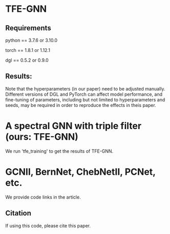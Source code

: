 # TFE-GNN

## Requirements

python == 3.7.6 or 3.10.0

torch == 1.8.1 or 1.12.1

dgl == 0.5.2 or 0.9.0

## Results:
Note that the hyperparameters (in our paper) need to be adjusted manually.
Different versions of DGL and PyTorch can affect model performance, and fine-tuning of 
parameters, including but not limited to hyperparameters and seeds, may be required in 
order to reproduce the effects in theis paper.
# A spectral GNN with triple filter (ours: TFE-GNN)
We run 'tfe_training' to get the results of TFE-GNN. <br />

# GCNII, BernNet, ChebNetII, PCNet, etc.
We provide code links in the article.

## Citation

If using this code, please cite this paper.

